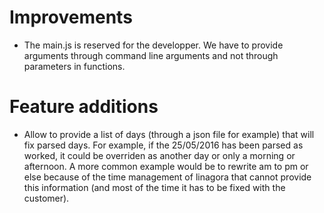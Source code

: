 Improvements
============

* The main.js is reserved for the developper. We have to provide arguments through command line arguments and not through parameters in functions.

Feature additions 
=================

* Allow to provide a list of days (through a json file for example) that will fix parsed days.
For example, if the 25/05/2016 has been parsed as worked, it could be overriden as another day or only a morning or afternoon.
A more common example would be to rewrite am to pm or else because of the time management of linagora that cannot provide this information (and most of the time it has to be fixed with the customer).
